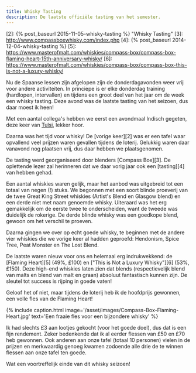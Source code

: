 ```yaml
---
title: Whisky Tasting
description: De laatste officiële tasting van het semester.
---
```

[1]: http://www.tripadvisor.co.uk/Restaurant_Review-g186533-d7933367-Reviews-Tulsi-St_Andrews_Fife_Scotland.html
[2]: {% post_baseurl 2015-11-05-whisky-tasting %} "Whisky Tasting"
[3]: http://www.compassboxwhisky.com/index.php
[4]: {% post_baseurl 2014-12-04-whisky-tasting %}
[5]: https://www.masterofmalt.com/whiskies/compass-box/compass-box-flaming-heart-15th-anniversary-whisky/
[6]: https://www.masterofmalt.com/whiskies/compass-box/compass-box-this-is-not-a-luxury-whisky/

Nu de Spaanse lessen zijn afgelopen zijn de donderdagavonden weer vrij voor andere activiteiten. In princiepe is er elke donderdag training (hardlopen, intervallen) en tijdens een groot deel van het jaar om de week een whisky tasting. Deze avond was de laatste tasting van het seizoen, dus daar moest ik heen!

<a name="more"></a>

Met een aantal collega's hebben we eerst een avondmaal Indisch gegeten, deze keer van [Tulsi][1], lekker hoor.

Daarna was het tijd voor whisky! De [vorige keer][2] was er een tafel waar opvallend veel prijzen waren gevallen tijdens de loterij. Gelukkig waren daar vanavond nog plaatsen vrij, dus daar hebben we plaatsgenomen.

De tasting werd georganiseerd door blenders [Compass Box][3]. De oplettende lezer zal herinneren dat we daar vorig jaar ook een [tasting][4] van hebben gehad.

Een aantal whiskies waren gelijk, maar het aanbod was uitgebreid tot een totaal van negen (!) stuks. We begonnen met een soort blinde proeverij van de twee Great King Street whiskies (Artist's Blend en Glasgow blend) en een derde niet met naam genoemde whisky. Uiteraard was het erg gemakkelijk om de eerste twee te onderscheiden, want de tweede was duidelijk de rokerige. De derde blinde whisky was een goedkope blend, gewoon om het verschil te proeven.

Daarna gingen we over op echt goede whisky, te beginnen met de andere vier whiskies die we vorige keer al hadden geproefd: Hendonism, Spice Tree, Peat Monster en The Lost Blend.

De laatste waren nieuw voor ons en helemaal erg indrukwekkend: de [Flaming Heart][5] (49%, £100) en ["This is Not a Luxury Whisky"][6] (53%, £150). Deze high-end whiskies laten zien dat blends (respectievelijk blend van malts en blend van malt en graan) absoluut fantastisch kunnen zijn. De sleutel tot success is rijping in goede vaten!

Geloof het of niet, maar tijdens de loterij heb ik de hoofdprijs gewonnen, een volle fles van de Flaming Heart!

{% include caption.html
    image='/asset/images/Compass-Box-Flaming-Heart.jpg'
    text='Een fraaie fles voor een bijzondere whisky'
%}

Ik had slechts £3 aan lootjes gekocht (voor het goede doel), dus dat is een fijn rendement. Zeker bedenkende dat ik al eerder flessen van £50 en £70 heb gewonnen. Ook anderen aan onze tafel (totaal 10 personen) vielen in de prijzen en merkwaardig genoeg kwamen zodoende alle drie de te winnen flessen aan onze tafel ten goede.

Wat een voortreffelijk einde van dit whisky seizoen!